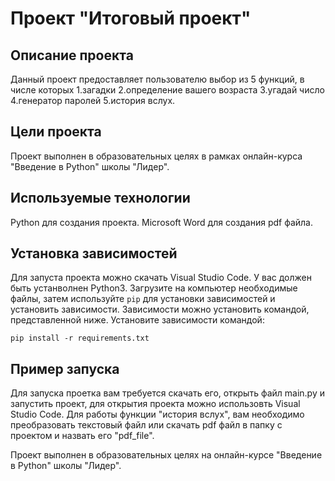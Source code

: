 
# Проект "Итоговый проект"

## Описание проекта
Данный проект предоставляет пользователю выбор из 5 функций, в числе которых 1.загадки 2.определение вашего возраста 3.угадай число 4.генератор паролей 5.история вслух.

## Цели проекта
Проект выполнен в образовательных целях в рамках онлайн-курса "Введение в Python" школы "Лидер".


## Используемые технологии
Python для создания проекта.
Microsoft Word для создания pdf файла.


## Установка зависимостей
Для запуста проекта можно скачать Visual Studio Code.
У вас должен быть устанволнен Python3.
Загрузите на компьютер необходимые файлы, затем используйте `pip` для установки зависимостей и установить зависимости. Зависимости можно установить командой, представленной ниже.
Установите зависимости командой:
```
pip install -r requirements.txt
```

## Пример запуска
Для запуска проетка вам требуется скачать его, открыть файл main.py и запустить проект, для открытия проекта можно использовть Visual Studio Code.
Для работы функции "история вслух", вам необходимо преобразовать текстовый файл или скачать pdf файл в папку с проектом и назвать его "pdf_file".

Проект выполнен в образовательных целях на онлайн-курсе "Введение в Python" школы "Лидер".